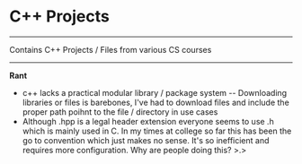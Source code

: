 # C++ Projects

***

Contains C++ Projects / Files from various CS courses

***

**Rant**
- c++ lacks a practical modular library / package system
-- Downloading libraries or files is barebones, I've had to download files and include the proper path poihnt to the file / directory in use cases
- Although .hpp is a legal header extension everyone seems to use .h which is mainly used in C. In my times at college so far this has been the go to convention which just makes no sense. It's so inefficient and requires more configuration. Why are people doing this? >.>
